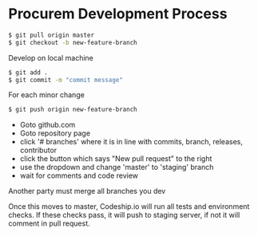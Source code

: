 # Procurem Development Process

```sh
$ git pull origin master
$ git checkout -b new-feature-branch
```

Develop on local machine

```sh
$ git add .
$ git commit -m "commit message"
```

For each minor change

```sh
$ git push origin new-feature-branch
```

* Goto github.com
* Goto repository page
* click '# branches' where it is in line with commits, branch, releases, contributor
* click the button which says "New pull request" to the right
* use the dropdown and change 'master' to 'staging' branch
* wait for comments and code review

Another party must merge all branches you dev

Once this moves to master, Codeship.io will run all tests and environment checks.
If these checks pass, it will push to staging server, if not it will comment in pull request.
